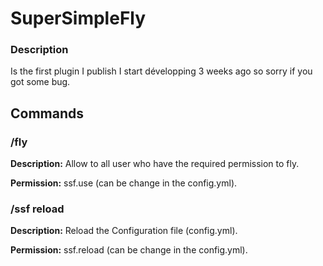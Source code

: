 # SuperSimpleFly
### Description
Is the first plugin I publish I start développing 3 weeks ago so sorry if you got some bug.
## Commands
### /fly
**Description:** Allow to all user who have the required permission to fly.

**Permission:** ssf.use (can be change in the config.yml).
### /ssf reload
**Description:** Reload the Configuration file (config.yml).

**Permission:** ssf.reload (can be change in the config.yml).
